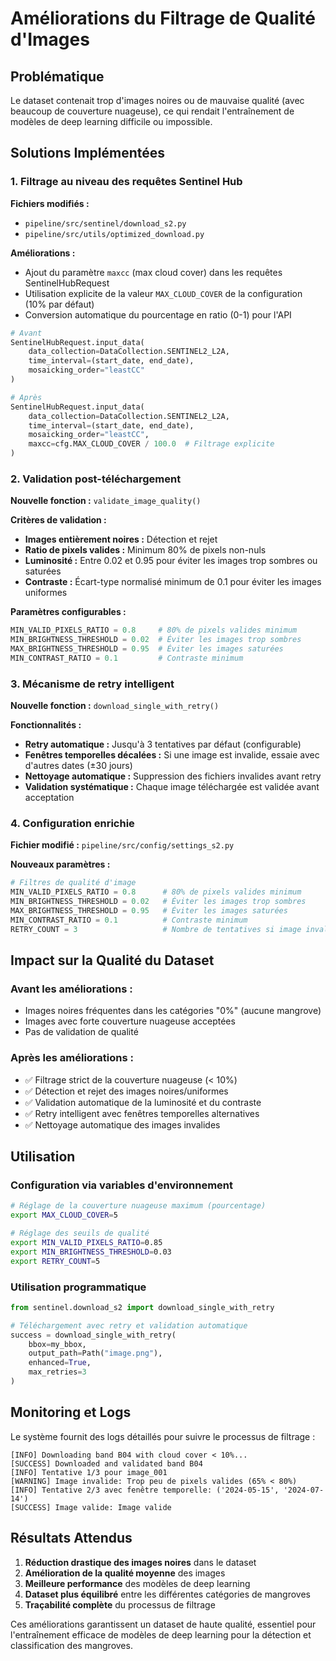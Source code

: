 # Améliorations du Filtrage de Qualité d'Images

## Problématique

Le dataset contenait trop d'images noires ou de mauvaise qualité (avec beaucoup de couverture nuageuse), ce qui rendait l'entraînement de modèles de deep learning difficile ou impossible.

## Solutions Implémentées

### 1. Filtrage au niveau des requêtes Sentinel Hub

**Fichiers modifiés :**
- `pipeline/src/sentinel/download_s2.py`
- `pipeline/src/utils/optimized_download.py`

**Améliorations :**
- Ajout du paramètre `maxcc` (max cloud cover) dans les requêtes SentinelHubRequest
- Utilisation explicite de la valeur `MAX_CLOUD_COVER` de la configuration (10% par défaut)
- Conversion automatique du pourcentage en ratio (0-1) pour l'API

```python
# Avant
SentinelHubRequest.input_data(
    data_collection=DataCollection.SENTINEL2_L2A,
    time_interval=(start_date, end_date),
    mosaicking_order="leastCC"
)

# Après
SentinelHubRequest.input_data(
    data_collection=DataCollection.SENTINEL2_L2A,
    time_interval=(start_date, end_date),
    mosaicking_order="leastCC",
    maxcc=cfg.MAX_CLOUD_COVER / 100.0  # Filtrage explicite
)
```

### 2. Validation post-téléchargement

**Nouvelle fonction :** `validate_image_quality()`

**Critères de validation :**
- **Images entièrement noires :** Détection et rejet
- **Ratio de pixels valides :** Minimum 80% de pixels non-nuls
- **Luminosité :** Entre 0.02 et 0.95 pour éviter les images trop sombres ou saturées
- **Contraste :** Écart-type normalisé minimum de 0.1 pour éviter les images uniformes

**Paramètres configurables :**
```python
MIN_VALID_PIXELS_RATIO = 0.8     # 80% de pixels valides minimum
MIN_BRIGHTNESS_THRESHOLD = 0.02  # Éviter les images trop sombres
MAX_BRIGHTNESS_THRESHOLD = 0.95  # Éviter les images saturées
MIN_CONTRAST_RATIO = 0.1         # Contraste minimum
```

### 3. Mécanisme de retry intelligent

**Nouvelle fonction :** `download_single_with_retry()`

**Fonctionnalités :**
- **Retry automatique :** Jusqu'à 3 tentatives par défaut (configurable)
- **Fenêtres temporelles décalées :** Si une image est invalide, essaie avec d'autres dates (±30 jours)
- **Nettoyage automatique :** Suppression des fichiers invalides avant retry
- **Validation systématique :** Chaque image téléchargée est validée avant acceptation

### 4. Configuration enrichie

**Fichier modifié :** `pipeline/src/config/settings_s2.py`

**Nouveaux paramètres :**
```python
# Filtres de qualité d'image
MIN_VALID_PIXELS_RATIO = 0.8      # 80% de pixels valides minimum
MIN_BRIGHTNESS_THRESHOLD = 0.02   # Éviter les images trop sombres
MAX_BRIGHTNESS_THRESHOLD = 0.95   # Éviter les images saturées
MIN_CONTRAST_RATIO = 0.1          # Contraste minimum
RETRY_COUNT = 3                   # Nombre de tentatives si image invalide
```

## Impact sur la Qualité du Dataset

### Avant les améliorations :
- Images noires fréquentes dans les catégories "0%" (aucune mangrove)
- Images avec forte couverture nuageuse acceptées
- Pas de validation de qualité

### Après les améliorations :
- ✅ Filtrage strict de la couverture nuageuse (< 10%)
- ✅ Détection et rejet des images noires/uniformes
- ✅ Validation automatique de la luminosité et du contraste
- ✅ Retry intelligent avec fenêtres temporelles alternatives
- ✅ Nettoyage automatique des images invalides

## Utilisation

### Configuration via variables d'environnement

```bash
# Réglage de la couverture nuageuse maximum (pourcentage)
export MAX_CLOUD_COVER=5

# Réglage des seuils de qualité
export MIN_VALID_PIXELS_RATIO=0.85
export MIN_BRIGHTNESS_THRESHOLD=0.03
export RETRY_COUNT=5
```

### Utilisation programmatique

```python
from sentinel.download_s2 import download_single_with_retry

# Téléchargement avec retry et validation automatique
success = download_single_with_retry(
    bbox=my_bbox,
    output_path=Path("image.png"),
    enhanced=True,
    max_retries=3
)
```

## Monitoring et Logs

Le système fournit des logs détaillés pour suivre le processus de filtrage :

```
[INFO] Downloading band B04 with cloud cover < 10%...
[SUCCESS] Downloaded and validated band B04
[INFO] Tentative 1/3 pour image_001
[WARNING] Image invalide: Trop peu de pixels valides (65% < 80%)
[INFO] Tentative 2/3 avec fenêtre temporelle: ('2024-05-15', '2024-07-14')
[SUCCESS] Image valide: Image valide
```

## Résultats Attendus

1. **Réduction drastique des images noires** dans le dataset
2. **Amélioration de la qualité moyenne** des images
3. **Meilleure performance** des modèles de deep learning
4. **Dataset plus équilibré** entre les différentes catégories de mangroves
5. **Traçabilité complète** du processus de filtrage

Ces améliorations garantissent un dataset de haute qualité, essentiel pour l'entraînement efficace de modèles de deep learning pour la détection et classification des mangroves.